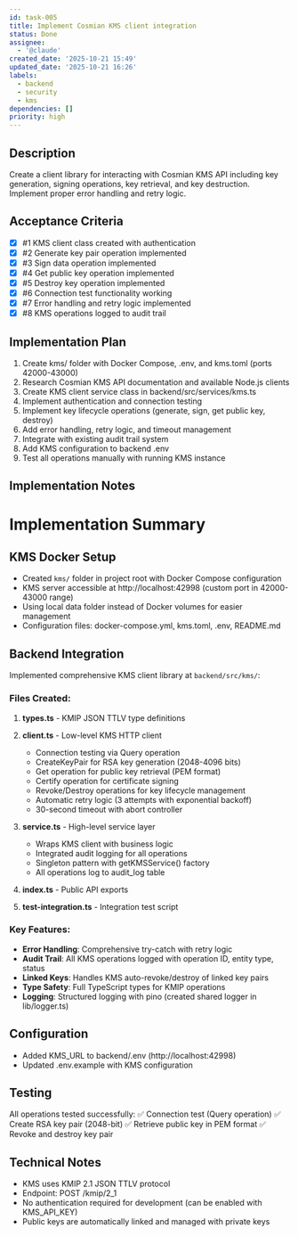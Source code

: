 ```yaml
---
id: task-005
title: Implement Cosmian KMS client integration
status: Done
assignee:
  - '@claude'
created_date: '2025-10-21 15:49'
updated_date: '2025-10-21 16:26'
labels:
  - backend
  - security
  - kms
dependencies: []
priority: high
---
```


## Description

<!-- SECTION:DESCRIPTION:BEGIN -->
Create a client library for interacting with Cosmian KMS API including key generation, signing operations, key retrieval, and key destruction. Implement proper error handling and retry logic.
<!-- SECTION:DESCRIPTION:END -->

## Acceptance Criteria
<!-- AC:BEGIN -->
- [x] #1 KMS client class created with authentication
- [x] #2 Generate key pair operation implemented
- [x] #3 Sign data operation implemented
- [x] #4 Get public key operation implemented
- [x] #5 Destroy key operation implemented
- [x] #6 Connection test functionality working
- [x] #7 Error handling and retry logic implemented
- [x] #8 KMS operations logged to audit trail
<!-- AC:END -->

## Implementation Plan

<!-- SECTION:PLAN:BEGIN -->
1. Create kms/ folder with Docker Compose, .env, and kms.toml (ports 42000-43000)
2. Research Cosmian KMS API documentation and available Node.js clients
3. Create KMS client service class in backend/src/services/kms.ts
4. Implement authentication and connection testing
5. Implement key lifecycle operations (generate, sign, get public key, destroy)
6. Add error handling, retry logic, and timeout management
7. Integrate with existing audit trail system
8. Add KMS configuration to backend .env
9. Test all operations manually with running KMS instance
<!-- SECTION:PLAN:END -->

## Implementation Notes

<!-- SECTION:NOTES:BEGIN -->
# Implementation Summary

## KMS Docker Setup
- Created `kms/` folder in project root with Docker Compose configuration
- KMS server accessible at http://localhost:42998 (custom port in 42000-43000 range)
- Using local data folder instead of Docker volumes for easier management
- Configuration files: docker-compose.yml, kms.toml, .env, README.md

## Backend Integration
Implemented comprehensive KMS client library at `backend/src/kms/`:

### Files Created:
1. **types.ts** - KMIP JSON TTLV type definitions
2. **client.ts** - Low-level KMS HTTP client
   - Connection testing via Query operation
   - CreateKeyPair for RSA key generation (2048-4096 bits)
   - Get operation for public key retrieval (PEM format)
   - Certify operation for certificate signing
   - Revoke/Destroy operations for key lifecycle management
   - Automatic retry logic (3 attempts with exponential backoff)
   - 30-second timeout with abort controller

3. **service.ts** - High-level service layer
   - Wraps KMS client with business logic
   - Integrated audit logging for all operations
   - Singleton pattern with getKMSService() factory
   - All operations log to audit_log table

4. **index.ts** - Public API exports
5. **test-integration.ts** - Integration test script

### Key Features:
- **Error Handling**: Comprehensive try-catch with retry logic
- **Audit Trail**: All KMS operations logged with operation ID, entity type, status
- **Linked Keys**: Handles KMS auto-revoke/destroy of linked key pairs
- **Type Safety**: Full TypeScript types for KMIP operations
- **Logging**: Structured logging with pino (created shared logger in lib/logger.ts)

## Configuration
- Added KMS_URL to backend/.env (http://localhost:42998)
- Updated .env.example with KMS configuration

## Testing
All operations tested successfully:
✅ Connection test (Query operation)
✅ Create RSA key pair (2048-bit)
✅ Retrieve public key in PEM format
✅ Revoke and destroy key pair

## Technical Notes
- KMS uses KMIP 2.1 JSON TTLV protocol
- Endpoint: POST /kmip/2_1
- No authentication required for development (can be enabled with KMS_API_KEY)
- Public keys are automatically linked and managed with private keys
<!-- SECTION:NOTES:END -->

